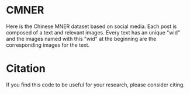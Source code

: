 # CMNER
Here is the Chinese MNER dataset based on social media. 
Each post is composed of a text and relevant images. Every text has an unique "wid" and the images named with this "wid" at the beginning are the corresponding images for the text.
# Citation
If you find this code to be useful for your research, please consider citing.
